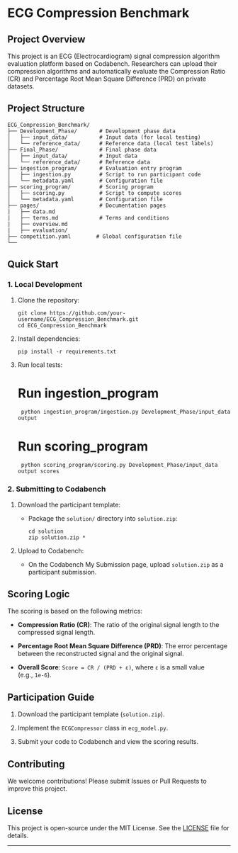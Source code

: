 # ECG Compression Benchmark

## Project Overview

This project is an ECG (Electrocardiogram) signal compression algorithm evaluation platform based on Codabench. Researchers can upload their compression algorithms and automatically evaluate the Compression Ratio (CR) and Percentage Root Mean Square Difference (PRD) on private datasets.

## Project Structure


```plaintext
ECG_Compression_Benchmark/
├── Development_Phase/       # Development phase data
│   ├── input_data/          # Input data (for local testing)
│   └── reference_data/      # Reference data (local test labels)
├── Final_Phase/             # Final phase data
│   ├── input_data/          # Input data
│   └── reference_data/      # Reference data
├── ingestion_program/       # Evaluation entry program
│   ├── ingestion.py         # Script to run participant code
│   └── metadata.yaml        # Configuration file
├── scoring_program/         # Scoring program
│   ├── scoring.py           # Script to compute scores
│   └── metadata.yaml        # Configuration file
├── pages/                   # Documentation pages
|   ├── data.md           
|   ├── terms.md             # Terms and conditions
|   ├── overview.md              
|   ├── evaluation/
├── competition.yaml        # Global configuration file
└──      
```
## Quick Start

### 1. Local Development

1. Clone the repository:
    
   ```plaintext
   git clone https://github.com/your-username/ECG_Compression_Benchmark.git
   cd ECG_Compression_Benchmark
   ```
    
2. Install dependencies:
    
    ```plaintext
    pip install -r requirements.txt
    ```
3. Run local tests:
    
    
    # Run ingestion_program
   ```plaintext
    python ingestion_program/ingestion.py Development_Phase/input_data output
   ```
    # Run scoring_program
   ```plaintext
    python scoring_program/scoring.py Development_Phase/input_data output scores
   ```

### 2. Submitting to Codabench

1. Download the participant template:
    
    - Package the `solution/` directory into `solution.zip`:
        ```plaintext
        cd solution
        zip solution.zip *
        ```
2. Upload to Codabench:
    
    - On the Codabench My Submission page, upload `solution.zip` as a participant submission.
        

## Scoring Logic

The scoring is based on the following metrics:

- **Compression Ratio (CR)**: The ratio of the original signal length to the compressed signal length.
    
- **Percentage Root Mean Square Difference (PRD)**: The error percentage between the reconstructed signal and the original signal.
    
- **Overall Score**: `Score = CR / (PRD + ε)`, where `ε` is a small value (e.g., `1e-6`).
    

## Participation Guide

1. Download the participant template (`solution.zip`).
    
2. Implement the `ECGCompressor` class in `ecg_model.py`.
    
3. Submit your code to Codabench and view the scoring results.
    

## Contributing

We welcome contributions! Please submit Issues or Pull Requests to improve this project.

## License

This project is open-source under the MIT License. See the [LICENSE](https://license/) file for details.

---
